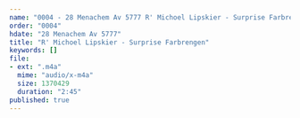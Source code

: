 ```yaml
---
name: "0004 - 28 Menachem Av 5777 R' Michoel Lipskier - Surprise Farbrengen"
order: "0004"
hdate: "28 Menachem Av 5777"
title: "R' Michoel Lipskier - Surprise Farbrengen"
keywords: []
file:
- ext: ".m4a"
  mime: "audio/x-m4a"
  size: 1370429
  duration: "2:45"
published: true
---
```


